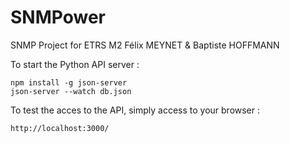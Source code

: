 # SNMPower
SNMP Project for ETRS M2 Félix MEYNET &amp; Baptiste HOFFMANN

To start the Python API server :
```
npm install -g json-server
json-server --watch db.json
```

To test the acces to the API, simply access to your browser :
```
http://localhost:3000/
```